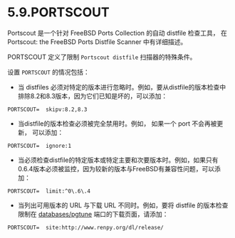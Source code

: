 # 5.9.PORTSCOUT

Portscout 是一个针对 FreeBSD Ports Collection 的自动 distfile 检查工具， 在 Portscout: the FreeBSD Ports Distfile Scanner 中有详细描述。

PORTSCOUT 定义了限制 `Portscout distfile` 扫描器的特殊条件。

设置 `PORTSCOUT` 的情况包括：

- 当 distfiles 必须对特定的版本进行忽略时。例如，要从distfile的版本检查中排除8.2和8.3版本，因为它们已知是坏的，可以添加：

```
PORTSCOUT=	skipv:8.2,8.3
```

- 当distfile的版本检查必须被完全禁用时。例如， 如果一个 port 不会再被更新， 可以添加：

```
PORTSCOUT=	ignore:1
```

- 当必须检查distfile的特定版本或特定主要和次要版本时。例如，如果只有0.6.4版本必须被监控，因为较新的版本与FreeBSD有兼容性问题，可以添加：

```
PORTSCOUT=	limit:^0\.6\.4
```

- 当列出可用版本的 URL 与下载 URL 不同时。例如，要将 distfile 的版本检查限制在 [databases/pgtune](https://cgit.freebsd.org/ports/tree/databases/pgtune/) 端口的下载页面，请添加：

```
PORTSCOUT=	site:http://www.renpy.org/dl/release/
```

  
